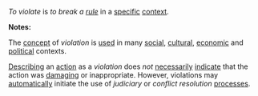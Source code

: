 *To violate* is *to break a [rule](https://github.com/gcassel/Modular-Organization-Terminology/blob/master/terms/rule.md)* in a [specific](https://github.com/gcassel/Modular-Organization-Terminology/blob/master/terms/specific.md) [context](https://github.com/gcassel/Modular-Organization-Terminology/blob/master/terms/context.md).
		
**Notes:**  

The [concept](https://github.com/gcassel/Modular-Organization-Terminology/blob/master/terms/concept.md) of *violation* is [used](https://github.com/gcassel/Modular-Organization-Terminology/blob/master/terms/use.md) in many [social](https://github.com/gcassel/Modular-Organization-Terminology/blob/master/terms/social.md), [cultural](https://github.com/gcassel/Modular-Organization-Terminology/blob/master/terms/culture.md), [economic](https://github.com/gcassel/Modular-Organization-Terminology/blob/master/terms/economy.md) and [political](https://github.com/gcassel/Modular-Organization-Terminology/blob/master/terms/politics.md) contexts.

[Describing](https://github.com/gcassel/Modular-Organization-Terminology/blob/master/terms/description.md) an [action](https://github.com/gcassel/Modular-Organization-Terminology/blob/master/terms/act.md) as a *violation* does *not* [necessarily](https://github.com/gcassel/Modular-Organization-Terminology/blob/master/terms/requirement.md) [indicate](https://github.com/gcassel/Modular-Organization-Terminology/blob/master/terms/indicate.md) that the action was [damaging](https://github.com/gcassel/Modular-Organization-Terminology/blob/master/terms/damage.md) or inappropriate.  However, violations may [automatically](https://github.com/gcassel/Modular-Organization-Terminology/blob/master/terms/automate.md) initiate the use of *judiciary* or *conflict resolution* [processes](https://github.com/gcassel/Modular-Organization-Terminology/blob/master/terms/process.md).
